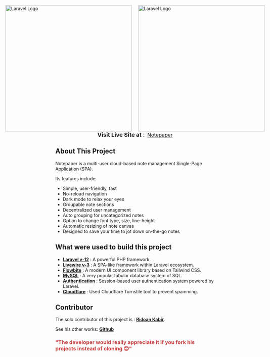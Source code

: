 <div style="display: flex; justify-content: center; align-items: center; gap: 20px;">
   <a href="https://laravel.com" target="_blank"><img src="https://raw.githubusercontent.com/laravel/art/master/logo-lockup/5%20SVG/2%20CMYK/1%20Full%20Color/laravel-logolockup-cmyk-red.svg" width="400" alt="Laravel Logo"></a>
   <a href="https://laravel.com" target="_blank"><img src="https://picperf.io/https://laravelnews.s3.amazonaws.com/images/laravel-livewire.png" width="400" alt="Laravel Logo"></a>
</div>

<div style="display: flex; justify-content: center; align-items: center; gap: 8px">
    <b style="font-size: 18px; text-align: center;"> 
        Visit Live Site at :
    </b> 
    <span> 
        <a href="https://www.notepaper.ridoan.com" style="font-size: 16px;">Notepaper</a>
    </span> 
</div>


## About This Project

Notepaper is a multi-user cloud-based note management Single-Page Application (SPA). 

Its features include:

- Simple, user-friendly, fast
- No-reload navigation
- Dark mode to relax your eyes
- Groupable note sections
- Decentralized user management
- Auto grouping for uncategorized notes
- Option to change font type, size, line-height
- Automatic resizing of note canvas
- Designed to save your time to jot down on-the-go notes

## What were used to build this project

- **[Laravel v-12](https://laravel.com/)** : A powerful PHP framework.
- **[Livewire v-3](https://livewire.laravel.com/docs/quickstart)** : A SPA-like framework within Laravel ecosystem.
- **[Flowbite](https://flowbite.com/)** : A modern UI component library based on Tailwind CSS.
- **[MySQL](https://www.mysql.com/)** : A very popular tabular database system of SQL.
- **[Authentication](https://laravel.com/docs/12.x/authentication#authenticating-users)** : Session-based user authentication system  powered by Laravel.
- **[Cloudflare](https://www.cloudflare.com/application-services/products/turnstile/)** : Used Cloudflare Turnstile tool to prevent spamming.


## Contributor

The solo contributor of this project is : **[Ridoan Kabir](https://laravel.com/docs/contributions)**.

See his other works: **[Github](https://github.com/ridoan777)**

### <span style="color:#cc4444;">"The developer would really appreciate it if you fork his projects instead of cloning 😊"</span>
<br>
<br>
